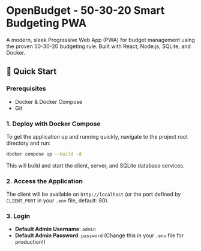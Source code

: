 # OpenBudget - 50-30-20 Smart Budgeting PWA

A modern, sleek Progressive Web App (PWA) for budget management using the proven 50-30-20 budgeting rule. Built with React, Node.js, SQLite, and Docker.

## 🚀 Quick Start

### Prerequisites
- Docker & Docker Compose
- Git

### 1. Deploy with Docker Compose

To get the application up and running quickly, navigate to the project root directory and run:

```bash
docker compose up --build -d
```

This will build and start the client, server, and SQLite database services.

### 2. Access the Application

The client will be available on `http://localhost` (or the port defined by `CLIENT_PORT` in your `.env` file, default: 80).

### 3. Login
- **Default Admin Username**: `admin`
- **Default Admin Password**: `password` (Change this in your `.env` file for production!)
